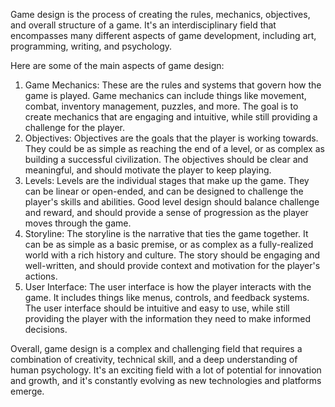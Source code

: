Game design is the process of creating the rules, mechanics, objectives, and overall structure of a game. It's an interdisciplinary field that encompasses many different aspects of game development, including art, programming, writing, and psychology.

Here are some of the main aspects of game design:

1. Game Mechanics: These are the rules and systems that govern how the game is played. Game mechanics can include things like movement, combat, inventory management, puzzles, and more. The goal is to create mechanics that are engaging and intuitive, while still providing a challenge for the player.
2. Objectives: Objectives are the goals that the player is working towards. They could be as simple as reaching the end of a level, or as complex as building a successful civilization. The objectives should be clear and meaningful, and should motivate the player to keep playing.
3. Levels: Levels are the individual stages that make up the game. They can be linear or open-ended, and can be designed to challenge the player's skills and abilities. Good level design should balance challenge and reward, and should provide a sense of progression as the player moves through the game.
4. Storyline: The storyline is the narrative that ties the game together. It can be as simple as a basic premise, or as complex as a fully-realized world with a rich history and culture. The story should be engaging and well-written, and should provide context and motivation for the player's actions.
5. User Interface: The user interface is how the player interacts with the game. It includes things like menus, controls, and feedback systems. The user interface should be intuitive and easy to use, while still providing the player with the information they need to make informed decisions.

Overall, game design is a complex and challenging field that requires a combination of creativity, technical skill, and a deep understanding of human psychology. It's an exciting field with a lot of potential for innovation and growth, and it's constantly evolving as new technologies and platforms emerge.
